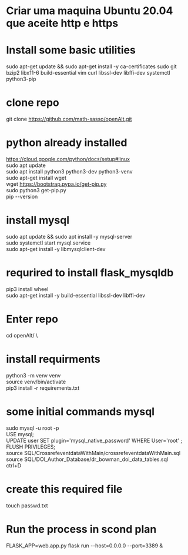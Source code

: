 # Criar uma maquina Ubuntu 20.04 que aceite http e https


# Install some basic utilities
sudo apt-get update  && sudo apt-get install -y ca-certificates sudo git bzip2 libx11-6 build-essential vim curl libssl-dev libffi-dev systemctl python3-pip

# clone repo
git clone https://github.com/math-sasso/openAlt.git

# python already installed
https://cloud.google.com/python/docs/setup#linux \
sudo apt update \
sudo apt install python3 python3-dev python3-venv \
sudo apt-get install wget \
wget https://bootstrap.pypa.io/get-pip.py \
sudo python3 get-pip.py \
pip --version

# install mysql
sudo apt update && sudo apt install -y mysql-server \
sudo systemctl start mysql.service \
sudo apt-get install -y libmysqlclient-dev

# requrired to install flask_mysqldb
pip3 install wheel \
sudo apt-get install -y build-essential libssl-dev libffi-dev

# Enter repo
cd openAlt/ \

# install requirments
python3 -m venv venv \
source venv/bin/activate \
pip3 install -r requirements.txt

# some initial commands mysql
sudo mysql -u root -p \
USE mysql; \
UPDATE user SET plugin='mysql_native_password' WHERE User='root' ; \
FLUSH PRIVILEGES; \
source SQL/CrossrefeventdataWithMain/crossrefeventdataWithMain.sql \
source SQL/DOI_Author_Database/dr_bowman_doi_data_tables.sql \
ctrl+D

# create this required file
touch passwd.txt

# Run the process in scond plan
FLASK_APP=web.app.py flask run --host=0.0.0.0 --port=3389 &
